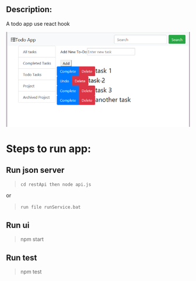 ## Description:
A todo app use react hook

<img alt="todo app ui" src="./resources/todoapp.PNG" />

# Steps to run app:

## Run json server
  > `cd restApi then node api.js`

  or
  > `run file runService.bat`

## Run ui
  > npm start

## Run test 
  > npm test